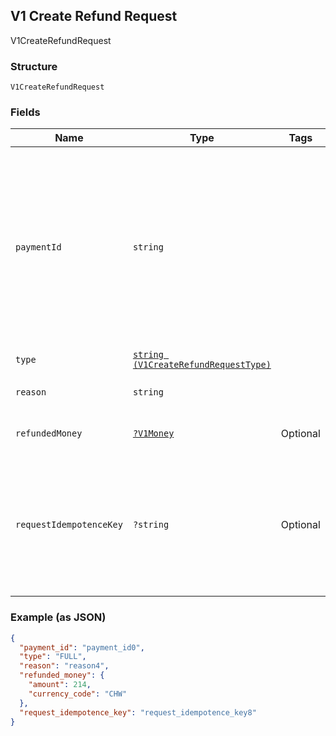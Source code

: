 ## V1 Create Refund Request

V1CreateRefundRequest

### Structure

`V1CreateRefundRequest`

### Fields

| Name | Type | Tags | Description | Getter | Setter |
|  --- | --- | --- | --- | --- | --- |
| `paymentId` | `string` |  | The ID of the payment to refund. If you are creating a `PARTIAL`<br>refund for a split tender payment, instead provide the id of the<br>particular tender you want to refund. | getPaymentId(): string | setPaymentId(string paymentId): void |
| `type` | [`string (V1CreateRefundRequestType)`](/doc/models/v1-create-refund-request-type.md) |  | -  | getType(): string | setType(string type): void |
| `reason` | `string` |  | The reason for the refund. | getReason(): string | setReason(string reason): void |
| `refundedMoney` | [`?V1Money`](/doc/models/v1-money.md) | Optional | -  | getRefundedMoney(): ?V1Money | setRefundedMoney(?V1Money refundedMoney): void |
| `requestIdempotenceKey` | `?string` | Optional | An optional key to ensure idempotence if you issue the same PARTIAL refund request more than once. | getRequestIdempotenceKey(): ?string | setRequestIdempotenceKey(?string requestIdempotenceKey): void |

### Example (as JSON)

```json
{
  "payment_id": "payment_id0",
  "type": "FULL",
  "reason": "reason4",
  "refunded_money": {
    "amount": 214,
    "currency_code": "CHW"
  },
  "request_idempotence_key": "request_idempotence_key8"
}
```

